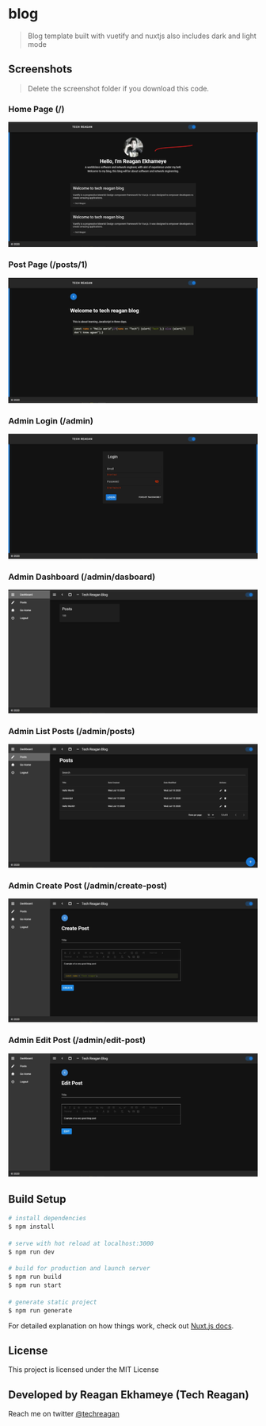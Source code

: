 # blog

> Blog template built with vuetify and nuxtjs also includes dark and light mode

## Screenshots

> Delete the screenshot folder if you download this code.

### Home Page (/)

![Screenshot](screenshots/1%20-%20Home.jpg)

### Post Page (/posts/1)

![Screenshot](screenshots/2%20-%20Post.jpg)

### Admin Login (/admin)

![Screenshot](screenshots/3%20-%20Admin%20Login.jpg)

### Admin Dashboard (/admin/dasboard)

![Screenshot](screenshots/4%20-%20Admin%20Dashboard.jpg)

### Admin List Posts (/admin/posts)

![Screenshot](screenshots/5%20-%20Admin%20Posts.jpg)

### Admin Create Post (/admin/create-post)

![Screenshot](screenshots/6%20-%20Admin%20Create%20Post.jpg)

### Admin Edit Post (/admin/edit-post)

![Screenshot](screenshots/7%20-%20Admin%20Edit%20Post.jpg)

## Build Setup

```bash
# install dependencies
$ npm install

# serve with hot reload at localhost:3000
$ npm run dev

# build for production and launch server
$ npm run build
$ npm run start

# generate static project
$ npm run generate
```

For detailed explanation on how things work, check out [Nuxt.js docs](https://nuxtjs.org).

## License

This project is licensed under the MIT License

## Developed by Reagan Ekhameye (Tech Reagan)

Reach me on twitter [@techreagan](https://www.twitter.com/techreagan)
